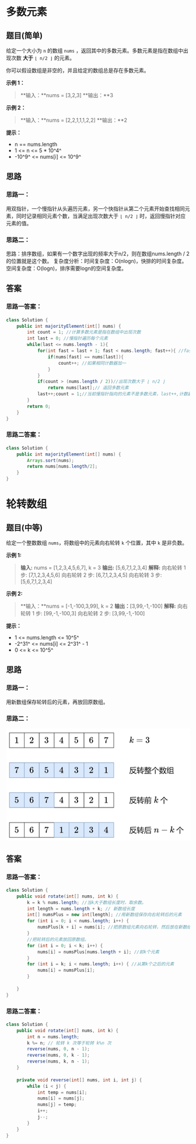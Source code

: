 # 多数元素

## 题目(简单)

给定一个大小为 `n` 的数组 `nums` ，返回其中的多数元素。多数元素是指在数组中出现次数 **大于** `⌊ n/2 ⌋` 的元素。

你可以假设数组是非空的，并且给定的数组总是存在多数元素。

**示例 1：**

> **输入：**nums = [3,2,3]
> **输出：**3

**示例 2：**

> **输入：**nums = [2,2,1,1,1,2,2]
> **输出：**2

**提示：**

- n == nums.length
- 1 <= n <= 5 * 10^4^
- -10^9^ <= nums[i] <= 10^9^

## 思路

### 思路一：

用双指针，一个慢指针从头遍历元素，另一个快指针从第二个元素开始查找相同元素，同时记录相同元素个数，当满足出现次数大于 `⌊ n/2 ⌋` 时，返回慢指针对应元素的值。

### 思路二：

思路：排序数组，如果有一个数字出现的频率大于n/2，则在数组nums.length / 2的位置就是这个数。
复杂度分析：时间复杂度：O(nlogn)，快排的时间复杂度。空间复杂度：O(logn)，排序需要logn的空间复杂度。

## 答案

### 思路一答案：

```java
class Solution {
    public int majorityElement(int[] nums) {
        int count = 1; //计算多数元素是指在数组中出现次数
        int last = 0; //慢指针遍历每个元素
        while(last <= nums.length - 1){
            for(int fast = last + 1; fast < nums.length; fast++){ //fast是快指针，寻找与慢指针相同的元素
                if(nums[fast] == nums[last]){
                    count++; //如果相同计数器加一
                }
            }
            if(count > (nums.length / 2))//出现次数大于 ⌊ n/2 ⌋ 
                return nums[last];// 返回多数元素
            last++;count = 1;//当前慢指针指向的元素不是多数元素，last++,计数器归位。
        }
        return 0;
    }
}
```

### 思路二答案：

```java
class Solution {
    public int majorityElement(int[] nums) {
        Arrays.sort(nums);
        return nums[nums.length/2];
    }
}
```

# 轮转数组

## 题目(中等)

给定一个整数数组 `nums`，将数组中的元素向右轮转 `k` 个位置，其中 `k` 是非负数。

**示例 1:**

> **输入:** nums = [1,2,3,4,5,6,7], k = 3
> **输出:** [5,6,7,1,2,3,4]
> **解释:**
> 向右轮转 1 步: [7,1,2,3,4,5,6]
> 向右轮转 2 步: [6,7,1,2,3,4,5]
> 向右轮转 3 步: [5,6,7,1,2,3,4]

**示例 2:**

> **输入：**nums = [-1,-100,3,99], k = 2
> **输出：**[3,99,-1,-100]
> **解释:** 
> 向右轮转 1 步: [99,-1,-100,3]
> 向右轮转 2 步: [3,99,-1,-100]

**提示：**

- 1 <= nums.length <= 10^5^
- -2^31^ <= nums[i] <= 2^31^ - 1
- 0 <= k <= 10^5^

 ## 思路

### 思路一：

用新数组保存轮转后的元素，再放回原数组。

### 思路二：

<img src=".\img\翻转.png" style="zoom:50%;" />

## 答案

### 思路一答案：

```java
class Solution {
    public void rotate(int[] nums, int k) {
        k = k % nums.length; //当k大于数组长度时，取余数。
        int length = nums.length + k; // 新数组长度
        int[] numsPlus = new int[length]; //用新数组保存向右轮转后的元素
        for (int i = 0; i < nums.length; i++) {
            numsPlus[k + i] = nums[i]; //把原数组元素向右轮转，然后放在新数组。
        }
        //把轮转后的元素放回原数组。
        for (int i = 0; i < k; i++) {
            nums[i] = numsPlus[nums.length + i]; //前k个元素
        }
        for (int i = k; i < nums.length; i++) { //从第k个之后的元素
            nums[i] = numsPlus[i];
        }

    }
}
```



### 思路二答案：

```java
class Solution {
    public void rotate(int[] nums, int k) {
        int n = nums.length;
        k %= n; // 轮转 k 次等于轮转 k%n 次
        reverse(nums, 0, n - 1);
        reverse(nums, 0, k - 1);
        reverse(nums, k, n - 1);
    }

    private void reverse(int[] nums, int i, int j) {
        while (i < j) {
            int temp = nums[i];
            nums[i] = nums[j];
            nums[j] = temp;
            i++;
            j--;
        }
    }
}
```

